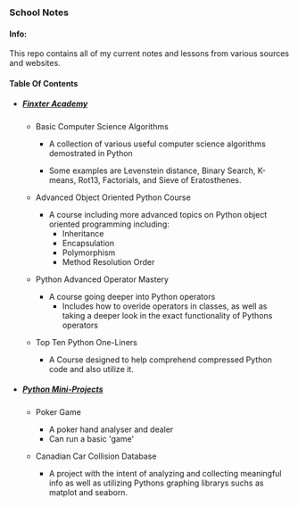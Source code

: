 ### School Notes

#### Info:
This repo contains all of my current notes and lessons from various sources and websites.

#### Table Of Contents

* ##### [Finxter Academy](https://github.com/RSA000/School-Notes/tree/main/Finxter%20Academy)
    * Basic Computer Science Algorithms
        
        * A collection of various useful computer science algorithms demostrated in Python
       
        * Some examples are Levenstein distance, Binary Search, K-means, Rot13, Factorials, and Sieve of Eratosthenes.
    
    * Advanced Object Oriented Python Course
       
        * A course including more advanced topics on Python object oriented programming including:
            * Inheritance
            * Encapsulation
            * Polymorphism
            * Method Resolution Order

    * Python Advanced Operator Mastery

        * A course going deeper into Python operators
            * Includes how to overide operators in classes, as well as taking a deeper look in the exact functionality of Pythons operators

    * Top Ten Python One-Liners
        * A Course designed to help comprehend compressed Python code and also utilize it.

* ##### [Python Mini-Projects](https://github.com/RSA000/School-Notes/tree/main/Python_Mini_Projects)
    * Poker Game
     
        * A poker hand analyser and dealer
        * Can run a basic 'game'

    * Canadian Car Collision Database
        * A project with the intent of analyzing and collecting meaningful info as well as utilizing Pythons graphing librarys suchs as matplot and seaborn.

    
    
